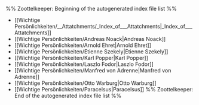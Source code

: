 %% Zoottelkeeper: Beginning of the autogenerated index file list  %%
-  [[Wichtige Persönlichkeiten/__Attatchments/_Index_of___Attatchments|_Index_of___Attatchments]]
-  [[Wichtige Persönlichkeiten/Andreas Noack|Andreas Noack]]
-  [[Wichtige Persönlichkeiten/Arnold Ehret|Arnold Ehret]]
-  [[Wichtige Persönlichkeiten/Etienne Szekely|Etienne Szekely]]
-  [[Wichtige Persönlichkeiten/Karl Popper|Karl Popper]]
-  [[Wichtige Persönlichkeiten/Laszlo Fodor|Laszlo Fodor]]
-  [[Wichtige Persönlichkeiten/Manfred von Adrenne|Manfred von Adrenne]]
-  [[Wichtige Persönlichkeiten/Otto Warburg|Otto Warburg]]
-  [[Wichtige Persönlichkeiten/Paracelsus|Paracelsus]]
%% Zoottelkeeper: End of the autogenerated index file list  %%
